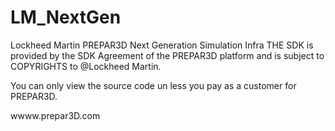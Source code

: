 # LM_NextGen
 Lockheed Martin PREPAR3D Next Generation Simulation Infra
THE SDK is provided by the SDK Agreement of the PREPAR3D platform and is subject to COPYRIGHTS to @Lockheed Martin.

You can only view the source code un less you pay as a customer for PREPAR3D.


wwww.prepar3D.com
